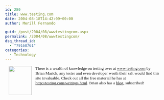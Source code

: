 ```yaml
---
id: 280
title: www.testing.com
date: 2004-08-18T14:42:09+00:00
author: Merill Fernando

guid: /post/2004/08/wwwtestingcom.aspx
permalink: /2004/08/wwwtestingcom/
dsq_thread_id:
  - "79168761"
categories:
  - Technology
---
```



<div class=Section1>

<p class=MsoNormal><img width=75 height=95
src="http://www.merill.net/wp-content/uploads/contentbinary/image00112.gif" align=left hspace=12><span
style='font-size:10.0pt;font-family:Verdana'>There is a wealth of knowledge on
testing over at <a href="http://www.testing.com/">www.testing.com</a> by Brian Marick,
any tester and even developer worth their salt would find this site invaluable.
Check out all the free material he has at <a
href="http://testing.com/writings.html">http://testing.com/writings.html</a>.
Brian also has a <a href="http://www.testing.com/cgi-bin/blog">blog</a>,
subscribed!</span></p>

</div>

